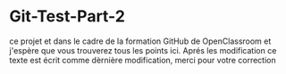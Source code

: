 # Git-Test-Part-2
ce projet et dans le cadre de la formation GitHub de OpenClassroom et j'espère que vous trouverez tous les points ici. Aprés les modification ce texte est écrit comme dèrnière modification, merci pour votre correction  
